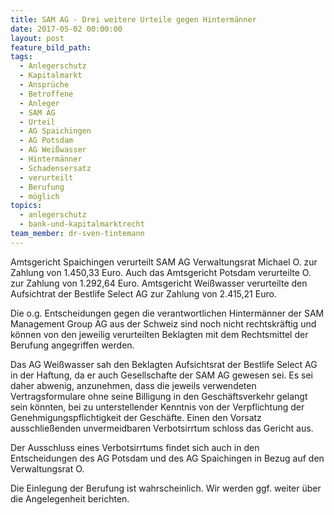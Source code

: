 ```yaml
---
title: SAM AG - Drei weitere Urteile gegen Hintermänner
date: 2017-05-02 00:00:00
layout: post
feature_bild_path:
tags:
  - Anlegerschutz
  - Kapitalmarkt
  - Ansprüche
  - Betroffene
  - Anleger
  - SAM AG
  - Urteil
  - AG Spaichingen
  - AG Potsdam
  - AG Weißwasser
  - Hintermänner
  - Schadensersatz
  - verurteilt
  - Berufung
  - möglich
topics:
  - anlegerschutz
  - bank-und-kapitalmarktrecht
team_member: dr-sven-tintemann
---
```



Amtsgericht Spaichingen verurteilt SAM AG Verwaltungsrat Michael O. zur Zahlung von 1.450,33 Euro. Auch das Amtsgericht Potsdam verurteilte O. zur Zahlung von 1.292,64 Euro. Amtsgericht Wei&szlig;wasser verurteilte den Aufsichtrat der Bestlife Select AG zur Zahlung von 2.415,21 Euro.

Die o.g. Entscheidungen gegen die verantwortlichen Hinterm&auml;nner der SAM Management Group AG aus der Schweiz sind noch nicht rechtskr&auml;ftig und k&ouml;nnen von den jeweilig verurteilten Beklagten mit dem Rechtsmittel der Berufung angegriffen werden.

Das AG Wei&szlig;wasser sah den Beklagten Aufsichtsrat der Bestlife Select AG in der Haftung, da er auch Gesellschafte der SAM AG gewesen sei. Es sei daher abwenig, anzunehmen, dass die jeweils verwendeten Vertragsformulare ohne seine Billigung in den Gesch&auml;ftsverkehr gelangt sein k&ouml;nnten, bei zu unterstellender Kenntnis von der Verpflichtung der Genehmigungspflichtigkeit der Gesch&auml;fte. Einen den Vorsatz ausschlie&szlig;enden unvermeidbaren Verbotsirrtum schloss das Gericht aus.

Der Ausschluss eines Verbotsirrtums findet sich auch in den Entscheidungen des AG Potsdam und des AG Spaichingen in Bezug auf den Verwaltungsrat O.

Die Einlegung der Berufung ist wahrscheinlich. Wir werden ggf. weiter &uuml;ber die Angelegenheit berichten.

&nbsp;